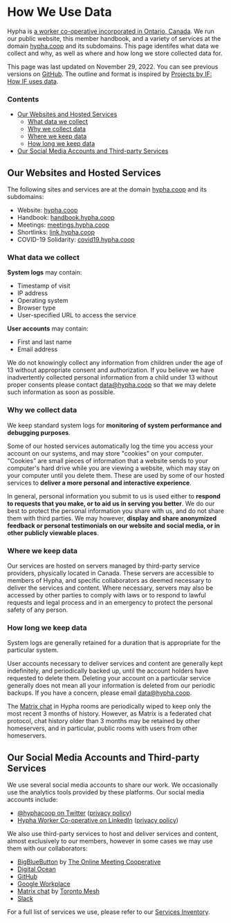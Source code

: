# How We Use Data

Hypha is [a worker co-operative incorporated in Ontario, Canada](https://handbook.hypha.coop/co-operative.html). 
We run our public website, this member handbook, and a variety of services at the domain [hypha.coop](https://hypha.coop) and its subdomains. 
This page identifes what data we collect and why, as well as where and how long we store collected data for.

This page was last updated on November 29, 2022. You can see previous versions on [GitHub](https://github.com/hyphacoop/handbook/). The outline and format is inspired by [Projects by IF: How IF uses data](https://projectsbyif.com/privacy-policy/).

### Contents

- [Our Websites and Hosted Services](#our-websites-and-hosted-services)
    - [What data we collect](#what-data-we-collect)
    - [Why we collect data](#why-we-collect-data)
    - [Where we keep data](#where-we-keep-data)
    - [How long we keep data](#how-long-we-keep-data)
- [Our Social Media Accounts and Third-party Services](#our-social-media-accounts-and-third-party-services)

## Our Websites and Hosted Services

The following sites and services are at the domain [hypha.coop](https://hypha.coop) and its subdomains:

- Website: [hypha.coop](https://hypha.coop)
- Handbook: [handbook.hypha.coop](https://handbook.hypha.coop)
- Meetings: [meetings.hypha.coop](https://meetings.hypha.coop)
- Shortlinks: [link.hypha.coop](https://link.hypha.coop)
- COVID-19 Solidarity: [covid19.hypha.coop](https://covid19.hypha.coop)

### What data we collect

**System logs** may contain:

- Timestamp of visit
- IP address
- Operating system
- Browser type
- User-specified URL to access the service

**User accounts** may contain:

- First and last name
- Email address

We do not knowingly collect any information from children under the age of 13 without appropriate consent and authorization.
If you believe we have inadvertently collected personal information from a child under 13 without proper consents please contact <a href="mailto:%64%61%74%61%40%68%79%70%68%61%2E%63%6F%6F%70">data@hypha.coop</a> so that we may delete such information as soon as possible.

### Why we collect data

We keep standard system logs for **monitoring of system performance and debugging purposes**.

Some of our hosted services automatically log the time you access your account on our systems, and may store "cookies" on your computer.
"Cookies" are small pieces of information that a website sends to your computer's hard drive while you are viewing a website, which may stay on your computer until you delete them.
These are used by some of our hosted services to **deliver a more personal and interactive experience**.

In general, personal information you submit to us is used either to **respond to requests that you make, or to aid us in serving you better**.
We do our best to protect the personal information you share with us, and do not share them with third parties.
We may however, **display and share anonymized feedback or personal testimonials on our website and social media, or in other publicly viewable places**.

### Where we keep data

Our services are hosted on servers managed by third-party service providers, physically located in Canada.
These servers are accessible to members of Hypha, and specific collaborators as deemed necessary to deliver the services and content.
Where necessary, servers may also be accessed by other parties to comply with laws or to respond to lawful requests and legal process and in an emergency to protect the personal safety of any person.

### How long we keep data

System logs are generally retained for a duration that is appropriate for the particular system.

User accounts necessary to deliver services and content are generally kept indefinitely, and periodically backed up, until the account holders have requested to delete them.
Deleting your account on a particular service generally does not mean all your information is deleted from our periodic backups.
If you have a concern, please email <a href="mailto:%64%61%74%61%40%68%79%70%68%61%2E%63%6F%6F%70">data@hypha.coop</a>.

The [Matrix chat](https://chat.tomesh.net/#/group/+hyphacoop:tomesh.net) in Hypha rooms are periodically wiped to keep only the most recent 3 months of history.
However, as Matrix is a federated chat protocol, chat history older than 3 months may be retained by other homeservers, and in particular, public rooms with users from other homeservers.

## Our Social Media Accounts and Third-party Services

We use several social media accounts to share our work. We occasionally use the analytics tools provided by these platforms.
Our social media accounts include:

<ul>
  <li><a href="https://link.hypha.coop/twitter" data-proofer-ignore target="_blank">@hyphacoop on Twitter</a> (<a href="https://twitter.com/en/privacy" target="_blank">privacy policy</a>)</li>
  <li><a href="https://link.hypha.coop/linkedin" data-proofer-ignore target="_blank">Hypha Worker Co-operative on LinkedIn</a> (<a href="https://www.linkedin.com/legal/privacy-policy" target="_blank">privacy policy</a>)</li>
</ul>

We also use third-party services to host and deliver services and content, almost exclusively to our members, however in some cases we may use them with our collaborators:

- [BigBlueButton](https://link.hypha.coop/meetcoop) by [The Online Meeting Cooperative](https://meet.coop)
- [Digital Ocean](https://digitalocean.com)
- [GitHub](https://github.com/hyphacoop)
- [Google Workplace](https://workspace.google.com)
- [Matrix chat](https://chat.tomesh.net) by [Toronto Mesh](https://tomesh.net)
- [Slack](https://hyphahq.slack.com)

For a full list of services we use, please refer to our [Services Inventory](https://link.hypha.coop/inventory).
